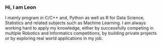 ### Hi, I am Leon
I mainly program in C/C++ and, Python as well as R for Data Science, Statistics and related subjects such as Machine Learning. I am always working hard to apply my knowledge, either by successfully competing in multiple Robotics and Informatics competitions, by building private projects or by exploring real world applications in my job.
